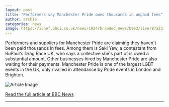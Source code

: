 ```yaml
---
layout: post
title: "Performers say Manchester Pride owes thousands in unpaid fees"
author: archie
categories: news
image: https://ichef.bbci.co.uk/news/1024/branded_news/b9e3/live/87a23180-aa73-11f0-9c75-5fce1bce10a4.jpg
---
```

Performers and suppliers for Manchester Pride are claiming they haven't been paid thousands in fees. Among them is Saki Yew, a contestant from RuPaul's Drag Race UK, who says a collective she's part of is owed a substantial amount. Other businesses hired by Manchester Pride are also waiting for their payments. Manchester Pride is one of the largest LGBT events in the UK, only rivalled in attendance by Pride events in London and Brighton.

![Article Image](https://ichef.bbci.co.uk/news/1024/branded_news/b9e3/live/87a23180-aa73-11f0-9c75-5fce1bce10a4.jpg)

[Read the full article at BBC News](https://www.bbc.com/news/articles/cpq1ddje202o?at_medium=RSS&at_campaign=rss)

---
